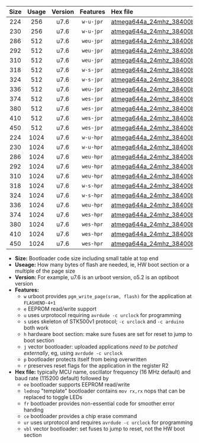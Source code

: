 |Size|Usage|Version|Features|Hex file|
|:-:|:-:|:-:|:-:|:--|
|224|256|u7.6|`w-u-jpr`|[atmega644a_24mhz_38400bps_ur_vbl.hex](https://raw.githubusercontent.com/stefanrueger/urboot/main/atmega644a_24mhz_38400bps_ur_vbl.hex)|
|230|256|u7.6|`w-u-jpr`|[atmega644a_24mhz_38400bps_lednop_ur_vbl.hex](https://raw.githubusercontent.com/stefanrueger/urboot/main/atmega644a_24mhz_38400bps_lednop_ur_vbl.hex)|
|286|512|u7.6|`weu-jpr`|[atmega644a_24mhz_38400bps_ee_ur_vbl.hex](https://raw.githubusercontent.com/stefanrueger/urboot/main/atmega644a_24mhz_38400bps_ee_ur_vbl.hex)|
|292|512|u7.6|`weu-jpr`|[atmega644a_24mhz_38400bps_ee_lednop_ur_vbl.hex](https://raw.githubusercontent.com/stefanrueger/urboot/main/atmega644a_24mhz_38400bps_ee_lednop_ur_vbl.hex)|
|310|512|u7.6|`weu-jpr`|[atmega644a_24mhz_38400bps_ee_lednop_fr_ur_vbl.hex](https://raw.githubusercontent.com/stefanrueger/urboot/main/atmega644a_24mhz_38400bps_ee_lednop_fr_ur_vbl.hex)|
|318|512|u7.6|`w-s-jpr`|[atmega644a_24mhz_38400bps_vbl.hex](https://raw.githubusercontent.com/stefanrueger/urboot/main/atmega644a_24mhz_38400bps_vbl.hex)|
|324|512|u7.6|`w-s-jpr`|[atmega644a_24mhz_38400bps_lednop_vbl.hex](https://raw.githubusercontent.com/stefanrueger/urboot/main/atmega644a_24mhz_38400bps_lednop_vbl.hex)|
|336|512|u7.6|`weu-jpr`|[atmega644a_24mhz_38400bps_ee_lednop_fr_ce_ur_vbl.hex](https://raw.githubusercontent.com/stefanrueger/urboot/main/atmega644a_24mhz_38400bps_ee_lednop_fr_ce_ur_vbl.hex)|
|374|512|u7.6|`wes-jpr`|[atmega644a_24mhz_38400bps_ee_vbl.hex](https://raw.githubusercontent.com/stefanrueger/urboot/main/atmega644a_24mhz_38400bps_ee_vbl.hex)|
|380|512|u7.6|`wes-jpr`|[atmega644a_24mhz_38400bps_ee_lednop_vbl.hex](https://raw.githubusercontent.com/stefanrueger/urboot/main/atmega644a_24mhz_38400bps_ee_lednop_vbl.hex)|
|410|512|u7.6|`wes-jpr`|[atmega644a_24mhz_38400bps_ee_lednop_fr_vbl.hex](https://raw.githubusercontent.com/stefanrueger/urboot/main/atmega644a_24mhz_38400bps_ee_lednop_fr_vbl.hex)|
|450|512|u7.6|`wes-jpr`|[atmega644a_24mhz_38400bps_ee_lednop_fr_ce_vbl.hex](https://raw.githubusercontent.com/stefanrueger/urboot/main/atmega644a_24mhz_38400bps_ee_lednop_fr_ce_vbl.hex)|
|224|1024|u7.6|`w-u-hpr`|[atmega644a_24mhz_38400bps_ur.hex](https://raw.githubusercontent.com/stefanrueger/urboot/main/atmega644a_24mhz_38400bps_ur.hex)|
|230|1024|u7.6|`w-u-hpr`|[atmega644a_24mhz_38400bps_lednop_ur.hex](https://raw.githubusercontent.com/stefanrueger/urboot/main/atmega644a_24mhz_38400bps_lednop_ur.hex)|
|286|1024|u7.6|`weu-hpr`|[atmega644a_24mhz_38400bps_ee_ur.hex](https://raw.githubusercontent.com/stefanrueger/urboot/main/atmega644a_24mhz_38400bps_ee_ur.hex)|
|292|1024|u7.6|`weu-hpr`|[atmega644a_24mhz_38400bps_ee_lednop_ur.hex](https://raw.githubusercontent.com/stefanrueger/urboot/main/atmega644a_24mhz_38400bps_ee_lednop_ur.hex)|
|310|1024|u7.6|`weu-hpr`|[atmega644a_24mhz_38400bps_ee_lednop_fr_ur.hex](https://raw.githubusercontent.com/stefanrueger/urboot/main/atmega644a_24mhz_38400bps_ee_lednop_fr_ur.hex)|
|318|1024|u7.6|`w-s-hpr`|[atmega644a_24mhz_38400bps.hex](https://raw.githubusercontent.com/stefanrueger/urboot/main/atmega644a_24mhz_38400bps.hex)|
|324|1024|u7.6|`w-s-hpr`|[atmega644a_24mhz_38400bps_lednop.hex](https://raw.githubusercontent.com/stefanrueger/urboot/main/atmega644a_24mhz_38400bps_lednop.hex)|
|336|1024|u7.6|`weu-hpr`|[atmega644a_24mhz_38400bps_ee_lednop_fr_ce_ur.hex](https://raw.githubusercontent.com/stefanrueger/urboot/main/atmega644a_24mhz_38400bps_ee_lednop_fr_ce_ur.hex)|
|374|1024|u7.6|`wes-hpr`|[atmega644a_24mhz_38400bps_ee.hex](https://raw.githubusercontent.com/stefanrueger/urboot/main/atmega644a_24mhz_38400bps_ee.hex)|
|380|1024|u7.6|`wes-hpr`|[atmega644a_24mhz_38400bps_ee_lednop.hex](https://raw.githubusercontent.com/stefanrueger/urboot/main/atmega644a_24mhz_38400bps_ee_lednop.hex)|
|410|1024|u7.6|`wes-hpr`|[atmega644a_24mhz_38400bps_ee_lednop_fr.hex](https://raw.githubusercontent.com/stefanrueger/urboot/main/atmega644a_24mhz_38400bps_ee_lednop_fr.hex)|
|450|1024|u7.6|`wes-hpr`|[atmega644a_24mhz_38400bps_ee_lednop_fr_ce.hex](https://raw.githubusercontent.com/stefanrueger/urboot/main/atmega644a_24mhz_38400bps_ee_lednop_fr_ce.hex)|

- **Size:** Bootloader code size including small table at top end
- **Useage:** How many bytes of flash are needed, ie, HW boot section or a multiple of the page size
- **Version:** For example, u7.6 is an urboot version, o5.2 is an optiboot version
- **Features:**
  + `w` urboot provides `pgm_write_page(sram, flash)` for the application at `FLASHEND-4+1`
  + `e` EEPROM read/write support
  + `u` uses urprotocol requiring `avrdude -c urclock` for programming
  + `s` uses skeleton of STK500v1 protocol; `-c urclock` and `-c arduino` both work
  + `h` hardware boot section: make sure fuses are set for reset to jump to boot section
  + `j` vector bootloader: uploaded applications *need to be patched externally*, eg, using `avrdude -c urclock`
  + `p` bootloader protects itself from being overwritten
  + `r` preserves reset flags for the application in the register R2
- **Hex file:** typically MCU name, oscillator frequency (16 MHz default) and baud rate (115200 default) followed by
  + `ee` bootloader supports EEPROM read/write
  + `lednop` "template" bootloader contains `mov rx,rx` nops that can be replaced to toggle LEDs
  + `fr` bootloader provides non-essential code for smoother error handing
  + `ce` bootloader provides a chip erase command
  + `ur` uses urprotocol and requires `avrdude -c urclock` for programming
  + `vbl` vector bootloader: set fuses to jump to reset, not the HW boot section
